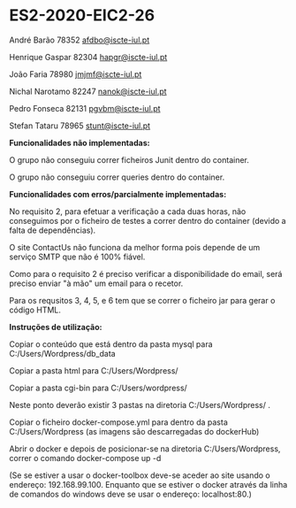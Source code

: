 # ES2-2020-EIC2-26 
André Barão 78352 afdbo@iscte-iul.pt

Henrique Gaspar 82304 hapgr@iscte-iul.pt

João Faria 78980 jmjmf@iscte-iul.pt

Nichal Narotamo 82247 nanok@iscte-iul.pt

Pedro Fonseca 82131 pgvbm@iscte-iul.pt

Stefan Tataru 78965 stunt@iscte-iul.pt


 **Funcionalidades não implementadas:**

O grupo não conseguiu correr ficheiros Junit dentro do container.

O grupo não conseguiu correr queries dentro do container.



**Funcionalidades com erros/parcialmente implementadas:**

No requisito 2, para efetuar a verificação a cada duas horas, não conseguimos por o ficheiro de testes a correr dentro do container
(devido a falta de dependências).

O site ContactUs não funciona da melhor forma pois depende de um serviço SMTP que não é 100% fiável.

Como para o requisito 2 é preciso verificar a disponibilidade do email, será preciso enviar "à mão" um email para o recetor.

Para os requsitos 3, 4, 5, e 6 tem que se correr o ficheiro jar para gerar o código HTML.



**Instruções de utilização:**

Copiar o conteúdo que está dentro da pasta mysql para C:/Users/Wordpress/db_data

Copiar a pasta html para C:/Users/Wordpress/

Copiar a pasta cgi-bin para C:/Users/wordpress/

Neste ponto deverão existir 3 pastas na diretoria C:/Users/Wordpress/ .

Copiar o ficheiro docker-compose.yml para dentro da pasta C:/Users/Wordpress (as imagens são descarregadas do dockerHub)

Abrir o docker e depois de posicionar-se na diretoria C:/Users/Wordpress, correr o comando docker-compose up -d

(Se se estiver a usar o docker-toolbox deve-se aceder ao site usando o endereço: 192.168.99.100. Enquanto que se estiver o docker através da linha de comandos do windows deve se usar o endereço: localhost:80.)



